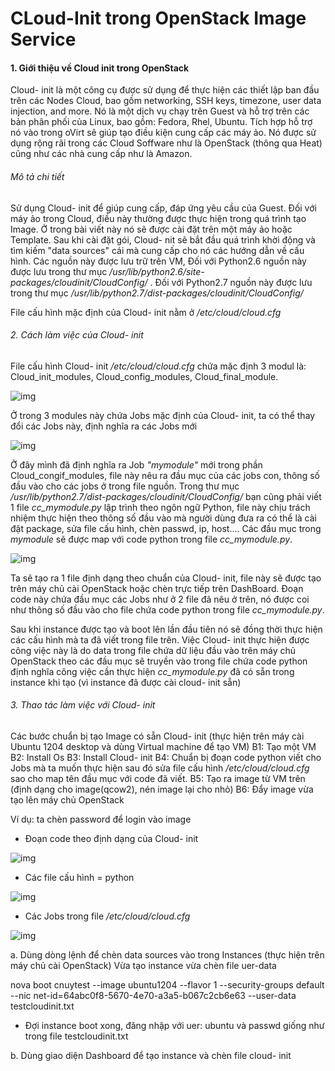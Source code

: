 # CLoud-Init trong OpenStack Image Service 
#### 1. Giới thiệu về Cloud init trong OpenStack

 Cloud- init là một công cụ được sử dụng để thực hiện các thiết lập ban đầu trên các Nodes Cloud, bao gồm networking, 
 SSH keys, timezone, user data injection, and more. Nó là một dịch vụ chạy trên Guest và hỗ trợ trên các bản phân phối
 của Linux, bao gồm: Fedora, Rhel, Ubuntu.
 Tích hợp hỗ trợ nó vào trong oVirt sẽ giúp tạo điều kiện cung cấp các máy ảo. Nó được sử dụng rộng rãi trong các Cloud 
 Soffware như là OpenStack (thông qua Heat) cũng như các nhà cung cấp như là Amazon.
 
###### Mô tả chi tiết
 Sử dụng Cloud- init để giúp cung cấp, đáp ứng yêu cầu của Guest. Đối với máy ảo trong Cloud, điều này thường được thực
 hiện trong quá trình tạo Image. Ở trong bài viết này nó sẽ được cài đặt trên một máy ảo hoặc Template.
 Sau khi cài đặt gói, Cloud- nit sẽ bắt đầu quá trình khời động và tìm kiếm "data sources" cái mà cung cấp cho nó các hướng dẫn
 về cấu hình.
 Các nguồn này được lưu trữ trên VM, 
 Đối với Python2.6 nguồn này được lưu trong thư mục <i>/usr/lib/python2.6/site-packages/cloudinit/CloudConfig/</i>
 . Đối với Python2.7 nguồn này được lưu trong thư mục <i>/usr/lib/python2.7/dist-packages/cloudinit/CloudConfig/</i>
 
 File cấu hình mặc định của Cloud- init nằm ở <i>/etc/cloud/cloud.cfg</i>
 
###### 2. Cách làm việc của Cloud- init 

 File cấu hình Cloud- init <i>/etc/cloud/cloud.cfg</i> chứa mặc định 3 modul là: Cloud_init_modules, Cloud_config_modules,
 Cloud_final_module. 
 
 ![img](http://i.imgur.com/AnhTGfu.png "img")
 
 Ở trong 3 modules này chứa Jobs mặc định của Cloud- init, ta có thể thay đổi các Jobs này, định nghĩa ra các Jobs mới
 
 ![img](http://i.imgur.com/z4ZxNIb.png "img")
 

 Ở đây mình đã định nghĩa ra Job <i>"mymodule"</i> mới trong phần Cloud_congif_modules, file này nêu ra đầu mục của các jobs con, thông số đầu vào cho các jobs ở trong file nguồn. Trong thư mục <i>/usr/lib/python2.7/dist-packages/cloudinit/CloudConfig/</i> bạn cũng phải viết 1 file  <i>cc_mymodule.py</i> lập trình theo ngôn ngữ Python, file này chịu trách nhiệm thực hiện theo thông số đầu vào mà người dùng đưa ra có thể là cài đặt package, sửa file cấu hình, chèn passwd, ip, host.... Các đầu mục trong <i>mymodule</i> sẽ được map với code python trong file <i>cc_mymodule.py</i>. 
 
 ![img](http://i.imgur.com/xTU0TKg.png "img")
 
 Ta sẽ tạo ra 1 file định dạng theo chuẩn của Cloud- init, file này sẽ được tạo trên máy chủ cài OpenStack hoặc chèn trực tiếp trên DashBoard. Đoạn code này chứa đầu mục các Jobs như ở 2 file đã nêu ở trên, nó được coi như thông số đầu vào cho file chứa code python trong file <i>cc_mymodule.py</i>.
 
 Sau khi instance được tạo và boot lên lần đầu tiên nó sẽ đồng thời thực hiện các cấu hình mà ta đã viết trong file trên. Việc Cloud- init thực hiện được công việc này là do data trong file chứa dữ liệu đầu vào trên máy chủ OpenStack theo các đầu mục sẽ truyền vào trong file chứa code python định nghĩa công việc cần thực hiện <i>cc_mymodule.py</i> đã có sẵn trong instance khi tạo (vì instance đã được cài cloud- init sẵn)
 
 
###### 3. Thao tác làm việc với Cloud- init

 Các bước chuẩn bị tạo Image có sẵn Cloud- init (thực hiện trên máy cài Ubuntu 1204 desktop và dùng Virtual machine để tạo VM) 
 B1: Tạo một VM
 B2: Install Os
 B3: Install Cloud- init
 B4: Chuẩn bị đoạn code python viết cho Jobs mà ta muốn thực hiện sau đó sửa file cấu hình <i>/etc/cloud/cloud.cfg</i> sao cho map tên đầu mục với code đã viết.
 B5: Tạo ra image từ VM trên (định dạng cho image(qcow2), nén image lại cho nhỏ)
 B6: Đẩy image vừa tạo lên máy chủ OpenStack

 Ví dụ: ta chèn password để login vào image
 
 - Đoạn code theo định dạng của Cloud- init
 
 ![img](http://i.imgur.com/mJPQwiT.png "img")

 - Các file cấu hình = python
  
 ![img](http://i.imgur.com/TcvT4IV.png "img")

 - Các Jobs trong file <i>/etc/cloud/cloud.cfg</i>
 
 ![img](http://i.imgur.com/zKRhaZ9.png "img")


 a. Dùng dòng lệnh để chèn data sources vào trong Instances (thực hiện trên máy chủ cài OpenStack)
 Vừa tạo instance vừa chèn file uer-data 
 
nova boot cnuytest --image ubuntu1204 --flavor 1 --security-groups default --nic net-id=64abc0f8-5670-4e70-a3a5-b067c2cb6e63 --user-data testcloudinit.txt

 - Đợi instance boot xong, đăng nhập với uer: ubuntu và passwd giống như trong file testcloudinit.txt
 
 b. Dùng giao diện Dashboard để tạo instance và chèn file cloud- init

